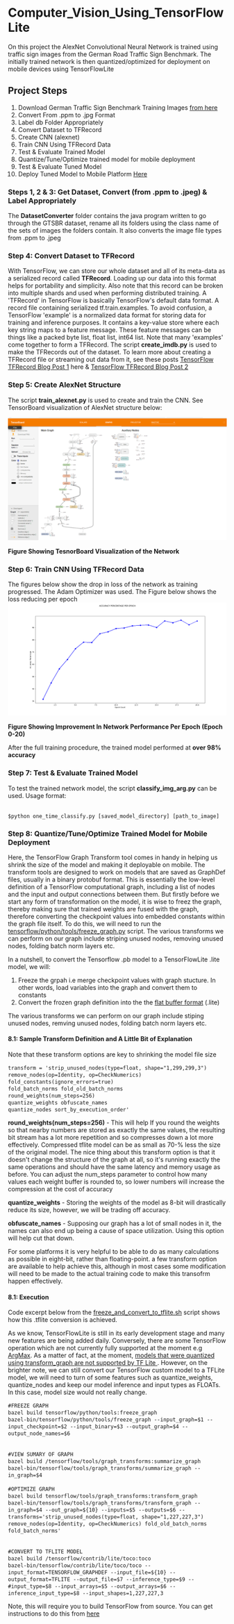 # Computer_Vision_Using_TensorFlowLite

On this project the AlexNet Convolutional Neural Network is trained using traffic sign images from the German Road Traffic Sign Benchmark. The initially trained network is then quantized/optimized for deployment on mobile devices using TensorFlowLite 

## Project Steps
1. Download German Traffic Sign Benchmark Training Images [from here](http://benchmark.ini.rub.de/Dataset/GTSRB_Final_Training_Images.zip)
2. Convert From .ppm to .jpg Format
3. Label db Folder Appropriately
4. Convert Dataset to TFRecord
5. Create CNN (alexnet)
6. Train CNN Using TFRecord Data
7. Test & Evaluate Trained Model
8. Quantize/Tune/Optimize trained model for mobile deployment
9. Test & Evaluate Tuned Model
10. Deploy Tuned Model to Mobile Platform [Here](https://github.com/OluwoleOyetoke/Accelerated-Android-Vision)

### Steps 1, 2 & 3: Get Dataset, Convert (from .ppm to .jpeg) & Label Appropriately
The **DatasetConverter** folder contains the java program written to go through the GTSBR dataset, rename all its folders using the class name of the sets of images the folders contain. It also converts the image file types from .ppm to .jpeg

### Step 4: Convert Dataset to TFRecord
With TensorFlow, we can store our whole dataset and all of its meta-data as a serialized record called **TFRecord**. Loading up our data into this format helps for portability and simplicity. Also note that this record can be broken into multiple shards and used when performing distributed training. A 'TFRecord' in TensorFlow is basically TensorFlow's default data format. A record file containing serialized tf.train.examples. To avoid confusion, a TensorFlow 'example' is a normalized data format for storing data for training and inference purposes. It contains a key-value store where each key string maps to a feature message. These feature messages can be things like a packed byte list, float list, int64 list. Note that many 'examples' come together to form a TFRecord. The script **create_imdb.py** is used to make the TFRecords out of the dataset. To learn more about creating a TFRecord file or streaming out data from it, see these posts [TensorFlow TFRecord Blog Post 1](http://eagle-beacon.com/blog/posts/Loading_And_Poping_TFRecords.html) here & [TensorFlow TFRecord Blog Post 2](http://eagle-beacon.com/blog/posts/Loading_And_Poping_TFRecords_P2.html)

### Step 5: Create AlexNet Structure
The script **train_alexnet.py** is used to create and train the CNN. See TensorBoard visualization of AlexNet structure below:


![Network Visualization](https://github.com/OluwoleOyetoke/Computer_Vision_Using_TensorFlowLite/blob/master/imgs/network_visualization.png)

**Figure Showing TesnorBoard Visualization of the Network**


### Step 6: Train CNN Using TFRecord Data
The figures below show the drop in loss of the network as training progressed. The Adam Optimizer was used. The Figure below shows the loss reducing per epoch
![Loss Per Epoch](https://github.com/OluwoleOyetoke/Computer_Vision_Using_TensorFlowLite/blob/master/imgs/accuracy_per_epoch.png)

**Figure Showing Improvement In Network Performance Per Epoch (Epoch 0-20)**

After the full training procedure, the trained model performed at **over 98% accuracy**

### Step 7: Test & Evaluate Trained Model
To test the trained network model, the script **classify_img_arg.py** can be used.
Usage format:

```

$python one_time_classify.py [saved_model_directory] [path_to_image]

```

### Step 8: Quantize/Tune/Optimize Trained Model for Mobile Deployment
Here, the TensorFlow Graph Transform tool comes in handy in helping us shrink the size of the model and making it deployable on mobile. The transform tools are designed to work on models that are saved as GraphDef files, usually in a binary protobuf format. This is essentially the low-level definition of a TensorFlow computational graph, including a list of nodes and the input and output connections between them. But firstly before we start any form of transformation on the model, it is wise to freez the graph, thereby making sure that trained weights are fused with the graph, therefore converting the checkpoint values into embedded constants within the graph file itself. To do this, we will need to run the [tensorflow/python/tools/freeze_graph.py](https://github.com/tensorflow/tensorflow/blob/master/tensorflow/python/tools/freeze_graph.py) script. The various transforms we can perform on our graph include striping unused nodes, removing unused nodes, folding batch norm layers etc.

In a nutshell, to convert the Tensorflow .pb model to a TensorFlowLite .lite model, we will:
1. Freeze the grpah i.e merge checkpoint values with graph stucture. In other words, load variables into the graph and convert them to constants
2. Convert the frozen graph definition into the the [flat buffer format](https://google.github.io/flatbuffers/) (.lite)

The various transforms we can perform on our graph include stiping unused nodes, remving unused nodes, folding batch norm layers etc.

#### 8.1: Sample Transform Definition and A Little Bit of Explanation
Note that these transform options are key to shrinking the model file size

```
transform = 'strip_unused_nodes(type=float, shape="1,299,299,3") 
remove_nodes(op=Identity, op=CheckNumerics) 
fold_constants(ignore_errors=true) 
fold_batch_norms fold_old_batch_norms 
round_weights(num_steps=256) 
quantize_weights obfuscate_names 
quantize_nodes sort_by_execution_order'
```

**round_weights(num_steps=256)** - This will help If you round the weights so that nearby numbers are stored as exactly the same values, the resulting bit stream has a lot more repetition and so compresses down a lot more effectively. Compressed tflite model can be as small as 70-% less the size of the original model. The nice thing about this transform option is that it doesn't change the structure of the graph at all, so it's running exactly the same operations and should have the same latency and memory usage as before. You can adjust the num_steps parameter to control how many values each weight buffer is rounded to, so lower numbers will increase the compression at the cost of accuracy

**quantize_weights** - Storing the weights of the model as 8-bit will drastically reduce its size, however, we will be trading off accuracy.

**obfuscate_names** - Supposing our graph has a lot of small nodes in it, the names can also end up being a cause of space utilization. Using this option will help cut that down.

For some platforms it is very helpful to be able to do as many calculations as possible in eight-bit, rather than floating-point. a few transform option are available to help achieve this, although in most cases some modification will need to be made to the actual training code to make this transofrm happen effectively.

#### 8.1: Execution
Code excerpt below from the [freeze_and_convert_to_tflite.sh](https://github.com/OluwoleOyetoke/Computer_Vision_Using_TensorFlowLite/blob/master/freeze_and_convert_to_tflite.sh) script shows how this .tflite conversion is achieved. 

As we know, TensorFlowLite is still in its early development stage and many new features are being added daily. Conversely, there are some TensorFlow operation which are not currently fully supported at the moment e.g [ArgMax](https://github.com/tensorflow/tensorflow/issues/15948). As a matter of fact, at the moment, [models that were quantized using transform_graph are not supported by TF Lite ](https://github.com/tensorflow/tensorflow/issues/15871#issuecomment-356419505). However, on the brighter note, we can still convert our TensorFlow custom model to a TFLite model, we will need to turn of some features such as quantize_weights, quantize_nodes and keep our model inference and input types as FLOATs. In this case, model size would not really change.

```
#FREEZE GRAPH
bazel build tensorflow/python/tools:freeze_graph
bazel-bin/tensorflow/python/tools/freeze_graph --input_graph=$1 --input_checkpoint=$2 --input_binary=$3 --output_graph=$4 --output_node_names=$6


#VIEW SUMARY OF GRAPH
bazel build /tensorflow/tools/graph_transforms:summarize_graph
bazel-bin/tensorflow/tools/graph_transforms/summarize_graph --in_graph=$4

#OPTIMIZE GRAPH
bazel build tensorflow/tools/graph_transforms:transform_graph
bazel-bin/tensorflow/tools/graph_transforms/transform_graph --in_graph=$4 --out_graph=${10} --inputs=$5 --outputs=$6 --transforms='strip_unused_nodes(type=float, shape="1,227,227,3") remove_nodes(op=Identity, op=CheckNumerics) fold_old_batch_norms fold_batch_norms'


#CONVERT TO TFLITE MODEL
bazel build /tensorflow/contrib/lite/toco:toco
bazel-bin/tensorflow/contrib/lite/toco/toco --input_format=TENSORFLOW_GRAPHDEF --input_file=${10} --output_format=TFLITE --output_file=$7 --inference_type=$9 --#input_type=$8 --input_arrays=$5 --output_arrays=$6 --inference_input_type=$8 --input_shapes=1,227,227,3

```

Note, this will require you to build TensorFlow from source. You can get instructions to do this from [here](https://www.tensorflow.org/install/install_sources)
